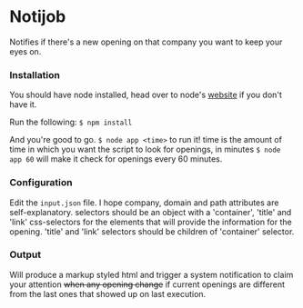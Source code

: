 # Notijob

Notifies if there's a new opening on that company you want to keep your eyes on.

### Installation

You should have node installed, head over to node's [website](https://nodejs.org/en/) if you don't have it.

Run the following:
`$ npm install`

And you're good to go. `$ node app <time>` to run it!
time is the amount of time in which you want the script to look for openings, in minutes
`$ node app 60` will make it check for openings every 60 minutes.

### Configuration

Edit the `input.json` file. I hope company, domain and path attributes are self-explanatory.
selectors should be an object with a 'container', 'title' and 'link' css-selectors for the elements that will provide the information for the opening. 'title' and 'link' selectors should be children of 'container' selector.

### Output

Will produce a markup styled html and trigger a system notification to claim your attention ~~when any opening change~~ if current openings are different from the last ones that showed up on last execution.
